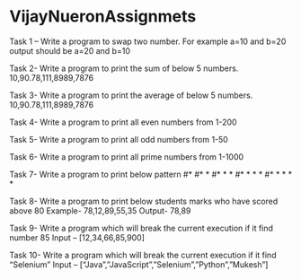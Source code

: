 # VijayNueronAssignmets
Task 1 – Write a program to swap two number. For example a=10 and b=20 output should be a=20 and b=10

Task 2-  Write a program to print the sum of below 5 numbers.
	10,90.78,111,8989,7876

Task 3-  Write a program to print the average of below 5 numbers.
	10,90.78,111,8989,7876

Task 4- Write a program to print all even numbers from 1-200

Task 5- Write a program to print all odd numbers from 1-50

Task 6- Write a program to print all prime numbers from 1-1000

Task 7- Write a program to print below pattern
#*
#* *
#* * *
#* * * *
#* * * * *
	

Task 8- Write a program to print below students marks who have scored above 80
	Example- 78,12,89,55,35
	Output-  78,89

Task 9- Write a program which will break the current execution if it find number 85
	Input – [12,34,66,85,900]

Task 10- Write a program which will break the current execution if it find “Selenium”
	Input – [“Java”,”JavaScript”,”Selenium”,”Python”,”Mukesh”]
	
 
